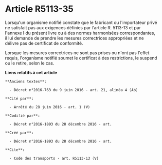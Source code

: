 # Article R5113-35

Lorsqu'un organisme notifié constate que le fabricant ou l'importateur privé ne satisfait pas aux exigences définies par
l'article R. 5113-13 et par l'annexe I du présent livre ou à des normes harmonisées correspondantes, il lui demande de
prendre les mesures correctrices appropriées et ne délivre pas de certificat de conformité. 

Lorsque les mesures correctrices ne sont pas prises ou n'ont pas l'effet requis, l'organisme notifié soumet le certificat à
des restrictions, le suspend ou le retire, selon le cas.

**Liens relatifs à cet article**

	**Anciens textes**:

	  - Décret n°2016-763 du 9 juin 2016 - art. 21, alinéa 4 (Ab)

	**Cité par**:

	  - Arrêté du 28 juin 2016 - art. 1 (V)

	**Codifié par**:

	  - Décret n°2016-1893 du 28 décembre 2016 - art.

	**Créé par**:

	  - Décret n°2016-1893 du 28 décembre 2016 - art.

	**Cite**:

	  - Code des transports - art. R5113-13 (V)
